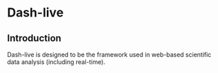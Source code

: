 # Dash-live

## Introduction

Dash-live is designed to be the framework used in web-based scientific data 
analysis (including real-time). 


